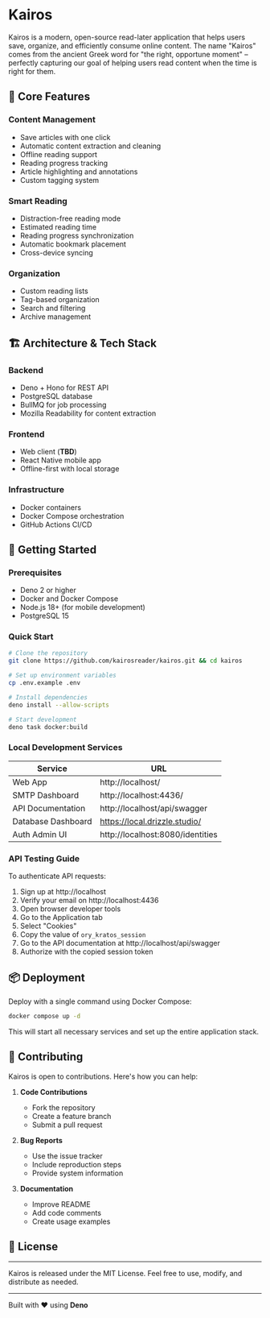 # Kairos

Kairos is a modern, open-source read-later application that helps users save,
organize, and efficiently consume online content. The name "Kairos" comes from
the ancient Greek word for "the right, opportune moment" – perfectly capturing
our goal of helping users read content when the time is right for them.

## 🎯 Core Features

### Content Management

- Save articles with one click
- Automatic content extraction and cleaning
- Offline reading support
- Reading progress tracking
- Article highlighting and annotations
- Custom tagging system

### Smart Reading

- Distraction-free reading mode
- Estimated reading time
- Reading progress synchronization
- Automatic bookmark placement
- Cross-device syncing

### Organization

- Custom reading lists
- Tag-based organization
- Search and filtering
- Archive management

## 🏗 Architecture & Tech Stack

### Backend
- Deno + Hono for REST API
- PostgreSQL database
- BullMQ for job processing
- Mozilla Readability for content extraction

### Frontend
- Web client (**TBD**)
- React Native mobile app
- Offline-first with local storage

### Infrastructure
- Docker containers
- Docker Compose orchestration
- GitHub Actions CI/CD

## 🚀 Getting Started

### Prerequisites

- Deno 2 or higher
- Docker and Docker Compose
- Node.js 18+ (for mobile development)
- PostgreSQL 15

### Quick Start

```bash
# Clone the repository
git clone https://github.com/kairosreader/kairos.git && cd kairos

# Set up environment variables
cp .env.example .env

# Install dependencies
deno install --allow-scripts

# Start development
deno task docker:build
```

### Local Development Services

| Service | URL |
|---------|-----|
| Web App | http://localhost/ |
| SMTP Dashboard | http://localhost:4436/ |
| API Documentation | http://localhost/api/swagger |
| Database Dashboard | https://local.drizzle.studio/ |
| Auth Admin UI | http://localhost:8080/identities |

### API Testing Guide

To authenticate API requests:

1. Sign up at http://localhost
2. Verify your email on http://localhost:4436
3. Open browser developer tools
4. Go to the Application tab
5. Select "Cookies"
6. Copy the value of `ory_kratos_session`
7. Go to the API documentation at http://localhost/api/swagger
8. Authorize with the copied session token

## 📦 Deployment

Deploy with a single command using Docker Compose:
```bash
docker compose up -d
```

This will start all necessary services and set up the entire application stack.

## 🤝 Contributing

Kairos is open to contributions. Here's how you can help:

1. **Code Contributions**
   - Fork the repository
   - Create a feature branch
   - Submit a pull request

2. **Bug Reports**
   - Use the issue tracker
   - Include reproduction steps
   - Provide system information

3. **Documentation**
   - Improve README
   - Add code comments
   - Create usage examples

## 📄 License

---

Kairos is released under the MIT License. Feel free to use, modify, and
distribute as needed.

---

Built with ❤️ using **Deno**
